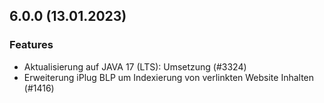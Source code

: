 
## 6.0.0 (13.01.2023)

### Features

* Aktualisierung auf JAVA 17 (LTS): Umsetzung (#3324)
* Erweiterung iPlug BLP um Indexierung von verlinkten Website Inhalten (#1416)




    